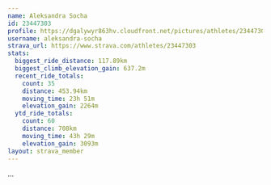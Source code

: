 ```yaml
---
name: Aleksandra Socha
id: 23447303
profile: https://dgalywyr863hv.cloudfront.net/pictures/athletes/23447303/14745546/4/large.jpg
username: aleksandra-socha
strava_url: https://www.strava.com/athletes/23447303
stats:
  biggest_ride_distance: 117.89km
  biggest_climb_elevation_gain: 637.2m
  recent_ride_totals:
    count: 35
    distance: 453.94km
    moving_time: 23h 51m
    elevation_gain: 2264m
  ytd_ride_totals:
    count: 60
    distance: 708km
    moving_time: 43h 29m
    elevation_gain: 3093m
layout: strava_member
--- 
```

...
